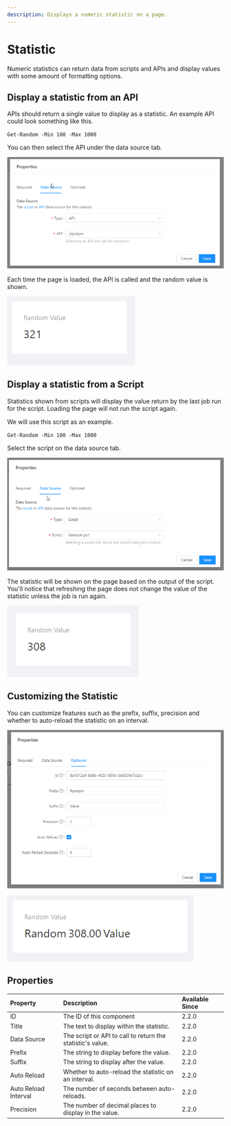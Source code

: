 ```yaml
---
description: Displays a numeric statistic on a page.
---
```


# Statistic

Numeric statistics can return data from scripts and APIs and display values with some amount of formatting options. 

## Display a statistic from an API

APIs should return a single value to display as a statistic. An example API could look something like this. 

```text
Get-Random -Min 100 -Max 1000
```

You can then select the API under the data source tab. 

![](../../.gitbook/assets/image%20%28262%29.png)

Each time the page is loaded, the API is called and the random value is shown. 

![](../../.gitbook/assets/image%20%28269%29.png)

## Display a statistic from a Script

Statistics shown from scripts will display the value return by the last job run for the script. Loading the page will not run the script again. 

We will use this script as an example.

```text
Get-Random -Min 100 -Max 1000
```

Select the script on the data source tab. 

![](../../.gitbook/assets/image%20%28258%29.png)

The statistic will be shown on the page based on the output of the script. You'll notice that refreshing the page does not change the value of the statistic unless the job is run again. 

![](../../.gitbook/assets/image%20%28263%29.png)

## Customizing the Statistic

You can customize features such as the prefix, suffix, precision and whether to auto-reload the statistic on an interval. 

![](../../.gitbook/assets/image%20%28255%29.png)

![](../../.gitbook/assets/image%20%28264%29.png)

## Properties

| Property | Description | Available Since |
| :--- | :--- | :--- |
| ID | The ID of this component | 2.2.0 |
| Title | The text to display within the statistic. | 2.2.0 |
| Data Source | The script or API to call to return the statistic's value. | 2.2.0 |
| Prefix | The string to display before the value. | 2.2.0 |
| Suffix | The string to display after the value. | 2.2.0 |
| Auto Reload | Whether to auto-reload the statistic on an interval. | 2.2.0 |
| Auto Reload Interval | The number of seconds between auto-reloads. | 2.2.0 |
| Precision | The number of decimal places to display in the value. | 2.2.0 |



